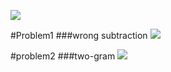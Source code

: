 ![](https://i.imgur.com/lCGfPWY.png)

#Problem1
###wrong subtraction
![](https://i.imgur.com/nls3eWk.png)

#problem2
###two-gram
![](https://i.imgur.com/rL6kdp7.png)